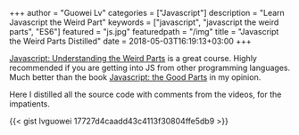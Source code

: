 +++
author = "Guowei Lv"
categories = ["Javascript"]
description = "Learn Javascript the Weird Part"
keywords = ["javascript", "javascript the weird parts", "ES6"]
featured = "js.jpg"
featuredpath = "/img"
title = "Javascript the Weird Parts Distilled"
date = 2018-05-03T16:19:13+03:00
+++

[Javascript: Understanding the Weird Parts](https://www.udemy.com/understand-javascript/) is a great course. Highly recommended if you are getting into JS from other programming languages. Much better than the book [Javascript: the Good Parts](https://www.amazon.com/JavaScript-Good-Parts-Douglas-Crockford/dp/0596517742) in my opinion.

Here I distilled all the source code with comments from the videos, for the  impatients.

{{< gist lvguowei 17727d4caadd43c4113f30804ffe5db9 >}}
